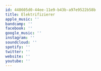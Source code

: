 ```yaml
---
id: 448605d0-44ee-11e9-b43b-a97e9522b58b
title: Elektrifizierer
apple_music: ''
bandcamp: ''
facebook: ''
google_music: ''
instagram: ''
soundcloud: ''
spotify: ''
twitter: ''
website: ''
youtube: ''
---
```

